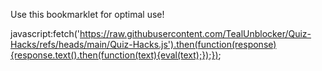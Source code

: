 Use this bookmarklet for optimal use!

javascript:fetch('https://raw.githubusercontent.com/TealUnblocker/Quiz-Hacks/refs/heads/main/Quiz-Hacks.js').then(function(response){response.text().then(function(text){eval(text);});});
